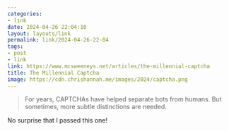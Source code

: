 ```yaml
---
categories:
- link
date: 2024-04-26 22:04:10
layout: layouts/link
permalink: link/2024-04-26-22-04
tags:
- post
- link
link: https://www.mcsweeneys.net/articles/the-millennial-captcha
title: The Millennial Captcha
image: https://cdn.chrishannah.me/images/2024/captcha.png
---
```


> For years, CAPTCHAs have helped separate bots from humans. But sometimes, more subtle distinctions are needed.

No surprise that I passed this one!
